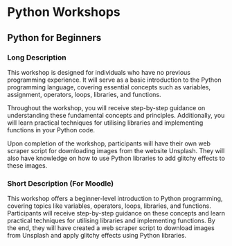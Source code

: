 # Python Workshops

## Python for Beginners

### Long Description

This workshop is designed for individuals who have no previous programming experience. It will serve as a basic introduction to the Python programming language, covering essential concepts such as variables, assignment, operators, loops, libraries, and functions.

Throughout the workshop, you will receive step-by-step guidance on understanding these fundamental concepts and principles. Additionally, you will learn practical techniques for utilising libraries and implementing functions in your Python code.

Upon completion of the workshop, participants will have their own web scraper script for downloading images from the website Unsplash. They will also have knowledge on how to use Python libraries to add glitchy effects to these images.

### Short Description (For Moodle)

This workshop offers a beginner-level introduction to Python programming, covering topics like variables, operators, loops, libraries, and functions. Participants will receive step-by-step guidance on these concepts and learn practical techniques for utilising libraries and implementing functions. By the end, they will have created a web scraper script to download images from Unsplash and apply glitchy effects using Python libraries.
